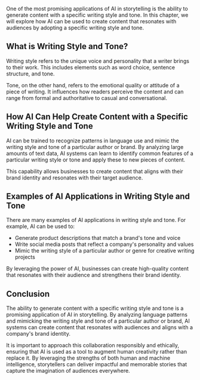 

One of the most promising applications of AI in storytelling is the ability to generate content with a specific writing style and tone. In this chapter, we will explore how AI can be used to create content that resonates with audiences by adopting a specific writing style and tone.

What is Writing Style and Tone?
-------------------------------

Writing style refers to the unique voice and personality that a writer brings to their work. This includes elements such as word choice, sentence structure, and tone.

Tone, on the other hand, refers to the emotional quality or attitude of a piece of writing. It influences how readers perceive the content and can range from formal and authoritative to casual and conversational.

How AI Can Help Create Content with a Specific Writing Style and Tone
---------------------------------------------------------------------

AI can be trained to recognize patterns in language use and mimic the writing style and tone of a particular author or brand. By analyzing large amounts of text data, AI systems can learn to identify common features of a particular writing style or tone and apply these to new pieces of content.

This capability allows businesses to create content that aligns with their brand identity and resonates with their target audience.

Examples of AI Applications in Writing Style and Tone
-----------------------------------------------------

There are many examples of AI applications in writing style and tone. For example, AI can be used to:

* Generate product descriptions that match a brand's tone and voice
* Write social media posts that reflect a company's personality and values
* Mimic the writing style of a particular author or genre for creative writing projects

By leveraging the power of AI, businesses can create high-quality content that resonates with their audience and strengthens their brand identity.

Conclusion
----------

The ability to generate content with a specific writing style and tone is a promising application of AI in storytelling. By analyzing language patterns and mimicking the writing style and tone of a particular author or brand, AI systems can create content that resonates with audiences and aligns with a company's brand identity.

It is important to approach this collaboration responsibly and ethically, ensuring that AI is used as a tool to augment human creativity rather than replace it. By leveraging the strengths of both human and machine intelligence, storytellers can deliver impactful and memorable stories that capture the imagination of audiences everywhere.
